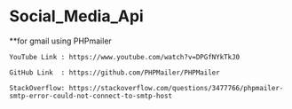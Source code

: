 # Social_Media_Api

**for gmail using PHPmailer

    YouTube Link : https://www.youtube.com/watch?v=DPGfNYkTkJ0
    
    GitHub Link  : https://github.com/PHPMailer/PHPMailer
    
    StackOverflow: https://stackoverflow.com/questions/3477766/phpmailer-smtp-error-could-not-connect-to-smtp-host
